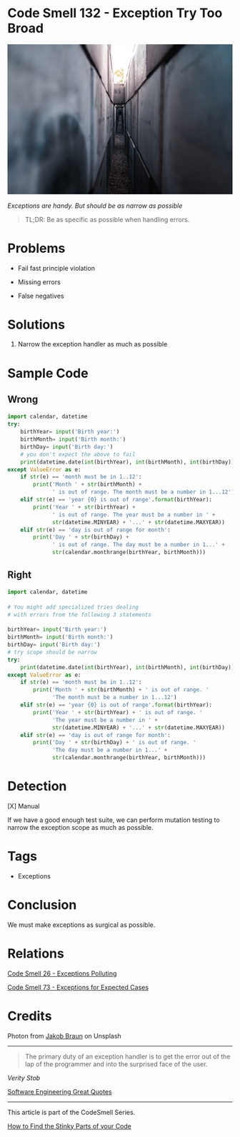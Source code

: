# Code Smell 132 - Exception Try Too Broad

![Code Smell 132 - Exception Try Too Broad](Code%20Smell%20132%20-%20Exception%20Try%20Too%20Broad.jpg)

*Exceptions are handy. But should be as narrow as possible*
 
> TL;DR: Be as specific as possible when handling errors.

# Problems 

- Fail fast principle violation

- Missing errors 

- False negatives

# Solutions

1. Narrow the exception handler as much as possible 

# Sample Code

## Wrong 

[Gist Url]: # (https://gist.github.com/mcsee/0ff3c46988812be98da1e256b54c00d1)

```python
import calendar, datetime
try: 
    birthYear= input('Birth year:')
    birthMonth= input('Birth month:')
    birthDay= input('Birth day:')
    # you don't expect the above to fail
    print(datetime.date(int(birthYear), int(birthMonth), int(birthDay)))
except ValueError as e:
    if str(e) == 'month must be in 1..12': 
        print('Month ' + str(birthMonth) + 
              ' is out of range. The month must be a number in 1...12')
    elif str(e) == 'year {0} is out of range'.format(birthYear): 
        print('Year ' + str(birthYear) +
              ' is out of range. The year must be a number in ' +
              str(datetime.MINYEAR) + '...' + str(datetime.MAXYEAR))
    elif str(e) == 'day is out of range for month': 
        print('Day ' + str(birthDay) + 
              ' is out of range. The day must be a number in 1...' +
              str(calendar.monthrange(birthYear, birthMonth)))
```

## Right

[Gist Url]: # (https://gist.github.com/mcsee/0d7e270416ebc934fbfbe8934175e52c)

```python
import calendar, datetime

# You might add specialized tries dealing
# with errors from the following 3 statements

birthYear= input('Birth year:')
birthMonth= input('Birth month:')
birthDay= input('Birth day:')
# try scope should be narrow
try: 
    print(datetime.date(int(birthYear), int(birthMonth), int(birthDay)))
except ValueError as e:
    if str(e) == 'month must be in 1..12': 
        print('Month ' + str(birthMonth) + ' is out of range. '
              'The month must be a number in 1...12')
    elif str(e) == 'year {0} is out of range'.format(birthYear): 
        print('Year ' + str(birthYear) + ' is out of range. '
              'The year must be a number in ' + 
              str(datetime.MINYEAR) + '...' + str(datetime.MAXYEAR))
    elif str(e) == 'day is out of range for month': 
        print('Day ' + str(birthDay) + ' is out of range. '
              'The day must be a number in 1...' +
              str(calendar.monthrange(birthYear, birthMonth)))
```

# Detection

[X] Manual

If we have a good enough test suite, we can perform mutation testing to narrow the exception scope as much as possible.

# Tags

- Exceptions

# Conclusion

We must make exceptions as surgical as possible.

# Relations

[Code Smell 26 - Exceptions Polluting](https://github.com/mcsee/Software-Design-Articles/tree/main/Articles/Code%20Smells/Code%20Smell%2026%20-%20Exceptions%20Polluting/readme.md)

[Code Smell 73 - Exceptions for Expected Cases](https://github.com/mcsee/Software-Design-Articles/tree/main/Articles/Code%20Smells/Code%20Smell%2073%20-%20Exceptions%20for%20Expected%20Cases/readme.md)

# Credits

Photon from [Jakob Braun](https://unsplash.com/es/fotos/Js2Tv3-uLB8) on Unsplash

* * *

> The primary duty of an exception handler is to get the error out of the lap of the programmer and into the surprised face of the user.

_Verity Stob_
 
[Software Engineering Great Quotes](https://github.com/mcsee/Software-Design-Articles/tree/main/Articles/Quotes/Software%20Engineering%20Great%20Quotes/readme.md)

* * *

This article is part of the CodeSmell Series.

[How to Find the Stinky Parts of your Code](https://github.com/mcsee/Software-Design-Articles/tree/main/Articles/Code%20Smells/How%20to%20Find%20the%20Stinky%20parts%20of%20your%20Code/readme.md)